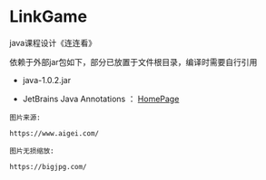 # LinkGame
java课程设计《连连看》


依赖于外部jar包如下，部分已放置于文件根目录，编译时需要自行引用

- java-1.0.2.jar

- JetBrains Java Annotations ： [HomePage](https://github.com/JetBrains/java-annotations)


```
图片来源:

https://www.aigei.com/

图片无损缩放:

https://bigjpg.com/
```

